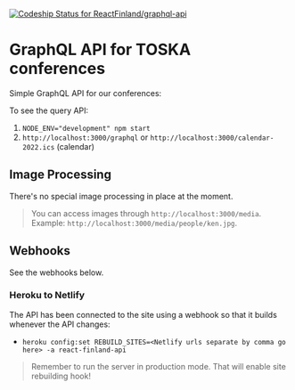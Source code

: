 [![Codeship Status for ReactFinland/graphql-api](https://app.codeship.com/projects/f27d4b30-0088-0137-84e3-2ae3d6f1076b/status?branch=master)](https://app.codeship.com/projects/324651)

# GraphQL API for TOSKA conferences

Simple GraphQL API for our conferences:

To see the query API:

1.  `NODE_ENV="development" npm start`
2.  `http://localhost:3000/graphql` or `http://localhost:3000/calendar-2022.ics` (calendar)

## Image Processing

There's no special image processing in place at the moment.

> You can access images through `http://localhost:3000/media`. Example: `http://localhost:3000/media/people/ken.jpg`.

## Webhooks

See the webhooks below.

### Heroku to Netlify

The API has been connected to the site using a webhook so that it builds whenever the API changes:

- `heroku config:set REBUILD_SITES=<Netlify urls separate by comma go here> -a react-finland-api`

> Remember to run the server in production mode. That will enable site rebuilding hook!
